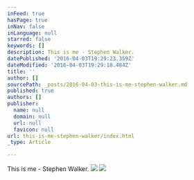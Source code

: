 ```yaml
---
inFeed: true
hasPage: true
inNav: false
inLanguage: null
starred: false
keywords: []
description: This is me - Stephen Walker.
datePublished: '2016-04-03T19:29:23.359Z'
dateModified: '2016-04-03T19:29:18.484Z'
title: ''
author: []
sourcePath: _posts/2016-04-03-this-is-me-stephen-walker.md
published: true
authors: []
publisher:
  name: null
  domain: null
  url: null
  favicon: null
url: this-is-me-stephen-walker/index.html
_type: Article

---
```

This is me - Stephen Walker.
![](https://the-grid-user-content.s3-us-west-2.amazonaws.com/ff1b83c5-30a6-4608-a1cd-54b8eb1ae7cb.jpg)
![](https://the-grid-user-content.s3-us-west-2.amazonaws.com/5033c9bf-3c0c-4791-8615-7cf7c64ebb26.jpg)
